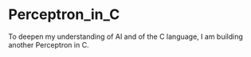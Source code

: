 # Perceptron_in_C
To deepen my understanding of AI and of the C language, I am building another Perceptron in C.
